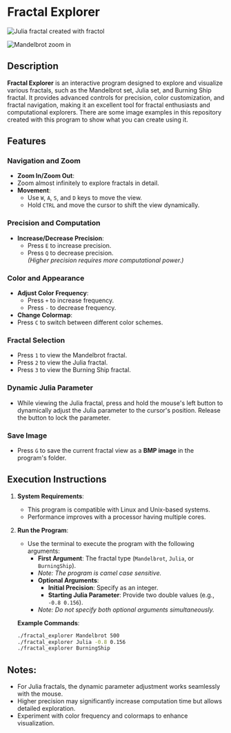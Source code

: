 # Fractal Explorer

![Julia fractal created with fractol](Julia3.bmp)

![Mandelbrot zoom in](MandelbrotZoomIn.gif)

## Description

**Fractal Explorer** is an interactive program designed to explore and visualize various fractals, such as the Mandelbrot set, Julia set, and Burning Ship fractal. It provides advanced controls for precision, color customization, and fractal navigation, making it an excellent tool for fractal enthusiasts and computational explorers. There are some image examples in this repository created with this program to show what you can create using it.

## Features

### Navigation and Zoom
- **Zoom In/Zoom Out**:
- Zoom almost infinitely to explore fractals in detail.  
- **Movement**:
  - Use `W`, `A`, `S`, and `D` keys to move the view.  
  - Hold `CTRL` and move the cursor to shift the view dynamically.  

### Precision and Computation
- **Increase/Decrease Precision**:
  - Press `E` to increase precision.  
  - Press `Q` to decrease precision.  
  _(Higher precision requires more computational power.)_  

### Color and Appearance
- **Adjust Color Frequency**:
  - Press `+` to increase frequency.  
  - Press `-` to decrease frequency.  
- **Change Colormap**:
- Press `C` to switch between different color schemes.

### Fractal Selection
- Press `1` to view the Mandelbrot fractal.  
- Press `2` to view the Julia fractal.  
- Press `3` to view the Burning Ship fractal.

### Dynamic Julia Parameter
- While viewing the Julia fractal, press and hold the mouse's left button to dynamically adjust the Julia parameter to the cursor's position. Release the button to lock the parameter.

### Save Image
- Press `G` to save the current fractal view as a **BMP image** in the program's folder.

## Execution Instructions

1. **System Requirements**:
   - This program is compatible with Linux and Unix-based systems.  
   - Performance improves with a processor having multiple cores.  

2. **Run the Program**:
   - Use the terminal to execute the program with the following arguments:  
     - **First Argument**: The fractal type (`Mandelbrot`, `Julia`, or `BurningShip`).
     - _Note: The program is camel case sensitive._
     - **Optional Arguments**:
       - **Initial Precision**: Specify as an integer.  
       - **Starting Julia Parameter**: Provide two double values (e.g., `-0.8 0.156`).  
     - _Note: Do not specify both optional arguments simultaneously._

   **Example Commands**:  
   ```bash
   ./fractal_explorer Mandelbrot 500
   ./fractal_explorer Julia -0.8 0.156
   ./fractal_explorer BurningShip

## Notes:
- For Julia fractals, the dynamic parameter adjustment works seamlessly with the mouse.
- Higher precision may significantly increase computation time but allows detailed exploration.
- Experiment with color frequency and colormaps to enhance visualization.
